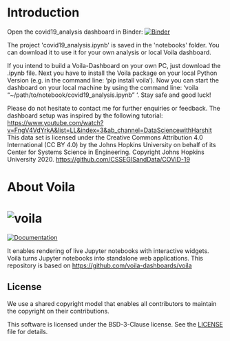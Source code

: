 # Introduction
Open the covid19_analysis dashboard in Binder:
[![Binder](https://mybinder.org/badge_logo.svg)](https://mybinder.org/v2/gh/JayVeezy1/CS50_final_project/master?urlpath=voila%2Ftree%2Fnotebooks)

The project 'covid19_analysis.ipynb' is saved in the 'notebooks' folder. You can download it to use it for your own analysis or local Voila dashboard.

If you intend to build a Voila-Dashboard on your own PC, just download the .ipynb file. Next you have to install the Voila package on your local Python Version (e.g. in the command line: ‘pip install voila’). Now you can start the dashboard on your local machine by using the command line: ‘voila “~/path/to/notebook/covid19_analysis.ipynb” ‘. Stay safe and good luck!

Please do not hesitate to contact me for further enquiries or feedback.
The dashboard setup was inspired by the following tutorial: https://www.youtube.com/watch?v=FngV4VdYrkA&list=LL&index=3&ab_channel=DataSciencewithHarshit
This data set is licensed under the Creative Commons Attribution 4.0 International (CC BY 4.0) by the Johns Hopkins University on behalf of its Center for Systems Science in Engineering. Copyright Johns Hopkins University 2020. https://github.com/CSSEGISandData/COVID-19


# About Voila

# ![voila](docs/source/voila-logo.svg)

[![Documentation](http://readthedocs.org/projects/voila/badge/?version=latest)](https://voila.readthedocs.io/en/latest/?badge=latest)

It enables rendering of live Jupyter notebooks with interactive widgets. Voilà turns Jupyter notebooks into standalone web applications. This repository is based on https://github.com/voila-dashboards/voila 


## License

We use a shared copyright model that enables all contributors to maintain the
copyright on their contributions.

This software is licensed under the BSD-3-Clause license. See the
[LICENSE](LICENSE) file for details.
